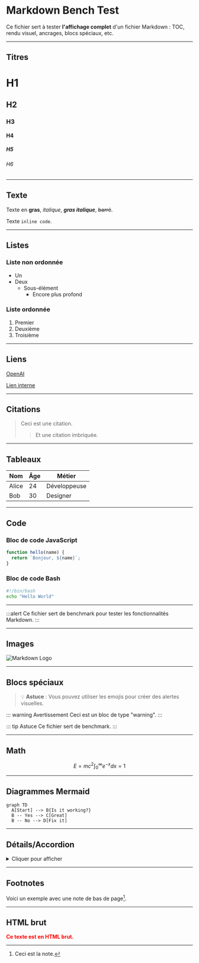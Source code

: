 
# Markdown Bench Test

Ce fichier sert à tester **l'affichage complet** d'un fichier Markdown : TOC, rendu visuel, ancrages, blocs spéciaux, etc.

---

## Titres

# H1
## H2
### H3
#### H4
##### H5
###### H6

---

## Texte

Texte en **gras**, *italique*, ***gras italique***, ~~barré~~.

Texte `inline code`.

---

## Listes

### Liste non ordonnée

- Un
- Deux
  - Sous-élément
    - Encore plus profond

### Liste ordonnée

1. Premier
2. Deuxième
3. Troisième

---

## Liens

[OpenAI](https://openai.com)

[Lien interne](#titres)

---

## Citations

> Ceci est une citation.
>
> > Et une citation imbriquée.

---

## Tableaux

| Nom     | Âge | Métier       |
|---------|-----|--------------|
| Alice   | 24  | Développeuse |
| Bob     | 30  | Designer     |

---

## Code

### Bloc de code JavaScript

```javascript
function hello(name) {
  return `Bonjour, ${name}`;
}
```

### Bloc de code Bash

```bash
#!/bin/bash
echo "Hello World"
```

---

:::alert
Ce fichier sert de benchmark pour tester les fonctionnalités Markdown.
:::

---

## Images

![Markdown Logo](https://markdown-here.com/img/icon256.png)

---

## Blocs spéciaux

> 💡 **Astuce** : Vous pouvez utiliser les emojis pour créer des alertes visuelles.

::: warning Avertissement
Ceci est un bloc de type "warning".
:::

::: tip Astuce
Ce fichier sert de benchmark.
:::

---

## Math

```math
E = mc^2
\int_{0}^{\infty} e^{-x} dx = 1
```

---

## Diagrammes Mermaid

```mermaid
graph TD
  A[Start] --> B{Is it working?}
  B -- Yes --> C[Great]
  B -- No --> D[Fix it]
```

---

## Détails/Accordion

<details>
<summary>Cliquer pour afficher</summary>

Ceci est du contenu caché.

</details>

---

## Footnotes

Voici un exemple avec une note de bas de page[^1].

[^1]: Ceci est la note.

---

## HTML brut

<div style="color: red; font-weight: bold;">
Ce texte est en HTML brut.
</div>
